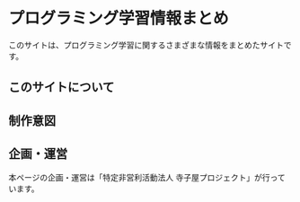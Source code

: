 # プログラミング学習情報まとめ
このサイトは、プログラミング学習に関するさまざまな情報をまとめたサイトです。

## このサイトについて

## 制作意図

## 企画・運営
本ページの企画・運営は「特定非営利活動法人 寺子屋プロジェクト」が行っています。